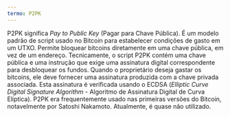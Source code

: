 ```yaml
---
termo: P2PK
---
```


P2PK significa *Pay to Public Key* (Pagar para Chave Pública). É um modelo padrão de script usado no Bitcoin para estabelecer condições de gasto em um UTXO. Permite bloquear bitcoins diretamente em uma chave pública, em vez de um endereço.
Tecnicamente, o script P2PK contém uma chave pública e uma instrução que exige uma assinatura digital correspondente para desbloquear os fundos. Quando o proprietário deseja gastar os bitcoins, ele deve fornecer uma assinatura produzida com a chave privada associada. Esta assinatura é verificada usando o ECDSA (*Elliptic Curve Digital Signature Algorithm* - Algoritmo de Assinatura Digital de Curva Elíptica). P2PK era frequentemente usado nas primeiras versões do Bitcoin, notavelmente por Satoshi Nakamoto. Atualmente, é quase não utilizado.
